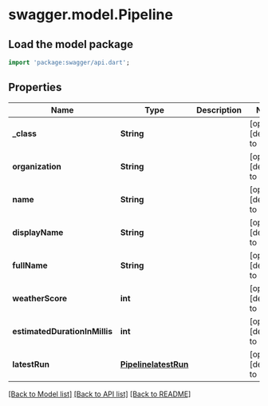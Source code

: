 # swagger.model.Pipeline

## Load the model package
```dart
import 'package:swagger/api.dart';
```

## Properties
Name | Type | Description | Notes
------------ | ------------- | ------------- | -------------
**_class** | **String** |  | [optional] [default to null]
**organization** | **String** |  | [optional] [default to null]
**name** | **String** |  | [optional] [default to null]
**displayName** | **String** |  | [optional] [default to null]
**fullName** | **String** |  | [optional] [default to null]
**weatherScore** | **int** |  | [optional] [default to null]
**estimatedDurationInMillis** | **int** |  | [optional] [default to null]
**latestRun** | [**PipelinelatestRun**](PipelinelatestRun.md) |  | [optional] [default to null]

[[Back to Model list]](../README.md#documentation-for-models) [[Back to API list]](../README.md#documentation-for-api-endpoints) [[Back to README]](../README.md)


